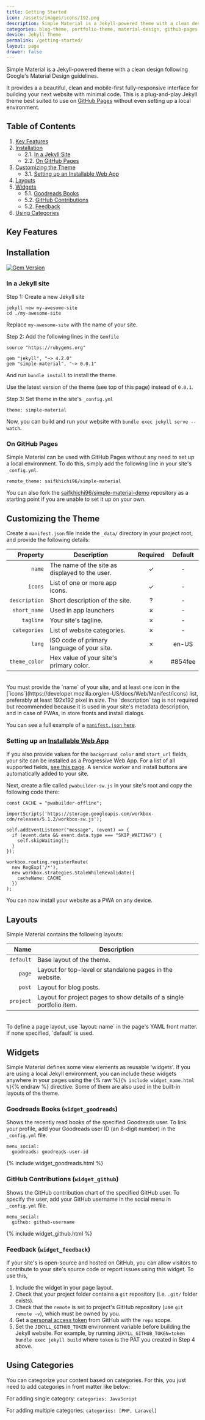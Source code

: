 ```yaml
---
title: Getting Started
icon: /assets/images/icons/192.png
description: Simple Material is a Jekyll-powered theme with a clean design following Google's Material Design guidelines.
categories: blog-theme, portfolio-theme, material-design, github-pages
device: Jekyll Theme
permalink: /getting-started/
layout: page
drawer: false
---
```


Simple Material is a Jekyll-powered theme with a clean design following Google's Material Design guidelines.

It provides a a beautiful, clean and mobile-first fully-responsive interface for building your next website with minimal code. This is a plug-and-play Jekyll theme best suited to use on [GitHub Pages](https://pages.github.com) without even setting up a local environment.

## Table of Contents
1. [Key Features](#features)
2. [Installation](#install)
    - 2.1. [In a Jekyll Site](#install-jekyll)
    - 2.2. [On GitHub Pages](#install-gh-pages)
3. [Customizing the Theme](#customize)
    - 3.1. [Setting up an Installable Web App](#webapp)
4. [Layouts](#layouts)
5. [Widgets](#widgets)
    - 5.1. [Goodreads Books](#widget_goodreads)
    - 5.2. [GitHub Contributions](#widget_github)
    - 5.2. [Feedback](#widget_feedback)
6. [Using Categories](#categories)

## <i id="features"></i>Key Features

<!-- TODO: Write a list of theme's key features -->

## <i id='install'></i>Installation

[![Gem Version](https://badge.fury.io/rb/simple-material.svg)](https://badge.fury.io/rb/simple-material)

### <i id='install-jekyll'></i>In a Jekyll site

Step 1: Create a new Jekyll site
```
jekyll new my-awesome-site
cd ./my-awesome-site
```

Replace `my-awesome-site` with the name of your site.

Step 2: Add the following lines in the `Gemfile`
```
source "https://rubygems.org"

gem "jekyll", "~> 4.2.0"
gem "simple-material", "~> 0.0.1"
```

And run `bundle install` to install the theme.

Use the latest version of the theme (see top of this page) instead of `0.0.1`.

Step 3: Set theme in the site's `_config.yml`
```
theme: simple-material
```

Now, you can build and run your website with `bundle exec jekyll serve --watch`.

### <i id='install-gh-pages'></i>On GitHub Pages

Simple Material can be used with GitHub Pages without any need to set up a local environment. To do this, simply add the following line in your site's `_config.yml`.

```
remote_theme: saifkhichi96/simple-material
```

You can also fork the [saifkhichi96/simple-material-demo](https://github.com/saifkhichi96/simple-material-demo) repository as a starting point if you are unable to set it up on your own.

## <i id='customize'></i>Customizing the Theme

Create a `manifest.json` file inside the `_data/` directory in your project root, and provide the following details:

| Property     | Description                                    | Required | Default |
| -----------: | ---------------------------------------------- | :------: | :-----: |
| `name`       | The name of the site as displayed to the user. | &#x2713; | -       |
| `icons`      | List of one or more app icons.                 | &#x2713; | -       |
| `description`| Short description of the site.                 | &#x3F;   | -       |
| `short_name` | Used in app launchers                          | &#x2717; | -       |
| `tagline`    | Your site's tagline.                           | &#x2717; | -       |
| `categories` | List of website categories.                    | &#x2717; | -       |
| `lang`       | ISO code of primary language of your site.     | &#x2717; | en-US   |
| `theme_color`| Hex value of your site's primary color.        | &#x2717; | #854fee |

<br>
You must provide the `name` of your site, and at least one icon in the [`icons`](https://developer.mozilla.org/en-US/docs/Web/Manifest/icons) list, preferably at least 192x192 pixel in size. The `description` tag is not required but recommended because it is used in your site's metadata description, and in case of PWAs, in store fronts and install dialogs.

You can see a full example of a [`manifest.json` here](https://github.com/saifkhichi96/simple-material-demo/blob/main/_data/manifest.json).

### <i id="webapp"></i>Setting up an [Installable Web App](https://www.pwabuilder.com)

If you also provide values for the `background_color` and `start_url` fields, your site can be installed as a Progressive Web App. For a list of all supported fields, [see this page](https://developer.mozilla.org/en-US/docs/Web/Manifest/). A service worker and install buttons are automatically added to your site.

Next, create a file called `pwabuilder-sw.js` in your site's root and copy the following code there:

```
const CACHE = "pwabuilder-offline";

importScripts('https://storage.googleapis.com/workbox-cdn/releases/5.1.2/workbox-sw.js');

self.addEventListener("message", (event) => {
  if (event.data && event.data.type === "SKIP_WAITING") {
    self.skipWaiting();
  }
});

workbox.routing.registerRoute(
  new RegExp('/*'),
  new workbox.strategies.StaleWhileRevalidate({
    cacheName: CACHE
  })
);

```

You can now install your website as a PWA on any device.

## <i id="layouts"></i>Layouts

Simple Material contains the following layouts:

| Name      | Description                                                                 |
| --------: | --------------------------------------------------------------------------- |
| `default` | Base layout of the theme.                                                   |
| `page`    | Layout for top-level or standalone pages in the website.                    |
| `post`    | Layout for blog posts.                                                      |
| `project` | Layout for project pages to show details of a single portfolio item.        |

<br>
To define a page layout, use `layout: name` in the page's YAML front matter. If none specified, `default` is used.

## <i id="widgets"></i>Widgets

Simple Material defines some view elements as reusable 'widgets'. If you are using a local Jekyll environment, you can include these widgets anywhere in your pages using the {% raw %}`{% include widget_name.html %}`{% endraw %} directive. Some of them are also used in the built-in layouts of the theme.

### <i id="widget_goodreads"></i>Goodreads Books (`widget_goodreads`)

Shows the recently read books of the specified Goodreads user. To link your profile, add your Goodreads user ID (an 8-digit number) in the `_config.yml` file.

```
menu_social:
  goodreads: goodreads-user-id
```

{% include widget_goodreads.html %}

### <i id="widget_github"></i>GitHub Contributions (`widget_github`)

Shows the GitHub contribution chart of the specified GitHub user. To specify the user, add your GitHub username in the social menu in `_config.yml` file.

```
menu_social:
  github: github-username
```

{% include widget_github.html %}

### <i id="widget_feedback"></i>Feedback (`widget_feedback`)

If your site's is open-source and hosted on GitHub, you can allow visitors to contribute to your site's source code or report issues using this widget. To use this,

1. Include the widget in your page layout.
2. Check that your project folder contains a `git` repository (i.e. `.git/` folder exists).
3. Check that the `remote` is set to project's GitHub repository (use `git remote -v`), which must be owned by you.
4. Get a [personal access token](https://docs.github.com/en/github/authenticating-to-github/keeping-your-account-and-data-secure/creating-a-personal-access-token#creating-a-token) from GitHub with the `repo` scope.
5. Set the `JEKYLL_GITHUB_TOKEN` environment variable before building the Jekyll website. For example, by running `JEKYLL_GITHUB_TOKEN=token bundle exec jekyll build` where `token` is the PAT you created in Step 4 above.

## <i id='categories'></i>Using Categories

You can categorize your content based on categories. For this, you just need to add categories in front matter like below:

For adding single category: `categories: JavaScript`

For adding multiple categories: `categories: [PHP, Laravel]`
